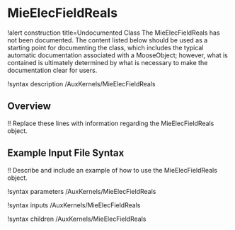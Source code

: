 # MieElecFieldReals

!alert construction title=Undocumented Class
The MieElecFieldReals has not been documented. The content listed below should be used as a starting point for
documenting the class, which includes the typical automatic documentation associated with a
MooseObject; however, what is contained is ultimately determined by what is necessary to make the
documentation clear for users.

!syntax description /AuxKernels/MieElecFieldReals

## Overview

!! Replace these lines with information regarding the MieElecFieldReals object.

## Example Input File Syntax

!! Describe and include an example of how to use the MieElecFieldReals object.

!syntax parameters /AuxKernels/MieElecFieldReals

!syntax inputs /AuxKernels/MieElecFieldReals

!syntax children /AuxKernels/MieElecFieldReals
